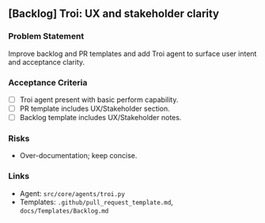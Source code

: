 ## [Backlog] Troi: UX and stakeholder clarity

### Problem Statement
Improve backlog and PR templates and add Troi agent to surface user intent and acceptance clarity.

### Acceptance Criteria
- [ ] Troi agent present with basic perform capability.
- [ ] PR template includes UX/Stakeholder section.
- [ ] Backlog template includes UX/Stakeholder notes.

### Risks
- Over-documentation; keep concise.

### Links
- Agent: `src/core/agents/troi.py`
- Templates: `.github/pull_request_template.md`, `docs/Templates/Backlog.md`


